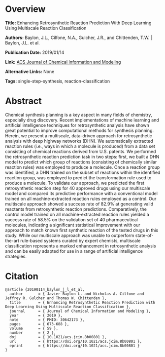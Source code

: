 # Overview
**Title:**
Enhancing Retrosynthetic Reaction Prediction With Deep Learning Using Multiscale Reaction Classification

**Authors:**
Baylon, J.L., Cilfone, N.A., Gulcher, J.R., and Chittenden, T.W. |
Baylon, J.L. et al.

**Publication Date:**
2019/01/14

**Link:**
[ACS Journal of Chemical Information and Modeling](https://pubs.acs.org/doi/10.1021/acs.jcim.8b00801)

**Alternative Links:**
None

**Tags:**
single-step-synthesis, reaction-classification


# Abstract
Chemical synthesis planning is a key aspect in many fields of chemistry, especially drug discovery.
Recent implementations of machine learning and artificial intelligence techniques for retrosynthetic analysis have shown great potential to improve computational methods for synthesis planning.
Herein, we present a multiscale, data-driven approach for retrosynthetic analysis with deep highway networks (DHN).
We automatically extracted reaction rules (i.e., ways in which a molecule is produced) from a data set consisting of chemical reactions derived from U.S. patents.
We performed the retrosynthetic reaction prediction task in two steps: first, we built a DHN model to predict which group of reactions (consisting of chemically similar reaction rules) was employed to produce a molecule.
Once a reaction group was identified, a DHN trained on the subset of reactions within the identified reaction group, was employed to predict the transformation rule used to produce a molecule.
To validate our approach, we predicted the first retrosynthetic reaction step for 40 approved drugs using our multiscale model and compared its predictive performance with a conventional model trained on all machine-extracted reaction rules employed as a control.
Our multiscale approach showed a success rate of 82.9% at generating valid reactants from retrosynthetic reaction predictions.
Comparatively, the control model trained on all machine-extracted reaction rules yielded a success rate of 58.5% on the validation set of 40 pharmaceutical molecules, indicating a significant statistical improvement with our approach to match known first synthetic reaction of the tested drugs in this study.
While our multiscale approach was unable to outperform state-of-the-art rule-based systems curated by expert chemists, multiscale classification represents a marked enhancement in retrosynthetic analysis and can be easily adapted for use in a range of artificial intelligence strategies.


# Citation
```
@article {20190114_baylon_j_l_et_al,
  author       = { Javier Baylon L. and Nicholas A. Cilfone and Jeffrey R. Gulcher and Thomas W. Chittenden },
  title        = { Enhancing Retrosynthetic Reaction Prediction with Deep Learning Using Multiscale Reaction Classification },
  journal      = { Journal of Chemical Information and Modeling },
  year         = { 2019 },
  note         = { PMID: 30642173 },
  pages        = { 673-688 },
  volume       = { 59 },
  number       = { 2 },
  doi          = { 10.1021/acs.jcim.8b00801 },
  url          = { https://doi.org/10.1021/acs.jcim.8b00801 },
  eprint       = { https://doi.org/10.1021/acs.jcim.8b00801 }
}
```
